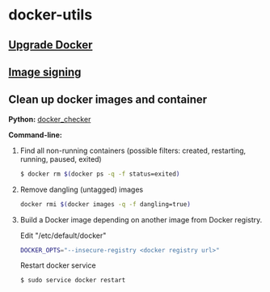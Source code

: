 # docker-utils

## [Upgrade Docker](docker-upgrade.md)

## [Image signing](docker-image-signing.md)

## Clean up docker images and container

**Python:** 
[docker_checker](docker_checker/README.md)

**Command-line:**

1. Find all non-running containers (possible filters: created, restarting, running, paused, exited)
    ```sh
    $ docker rm $(docker ps -q -f status=exited)
    ```

2. Remove dangling (untagged) images
    ```sh
    docker rmi $(docker images -q -f dangling=true)
    ```

3.  Build a Docker image depending on another image from Docker registry.

    Edit "/etc/default/docker"
    ```sh
    DOCKER_OPTS="--insecure-registry <docker registry url>"
    ```

    Restart docker service

    ```sh
    $ sudo service docker restart
    ```

